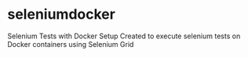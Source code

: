 # seleniumdocker
Selenium Tests with Docker Setup
Created to execute selenium tests on Docker containers using Selenium Grid 

